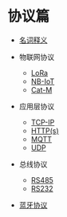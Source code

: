 # 协议篇

* [名词释义](名词释义/README.md)

* 物联网协议
  + [LoRa](LoRa/README.md)
  + [NB-IoT](NB-IoT/README.md)
  + [Cat-M](Cat-M/README.md)

* 应用层协议
  + [TCP-IP](TCP-IP/README.md)
  + [HTTP(s)](HTTP(s)/README.md)
  + [MQTT](MQTT/README.md)
  + [UDP](UDP/README.md)

* 总线协议
  + [RS485](RS485/README.md)
  + [RS232](RS232/README.md)

* [蓝牙协议](蓝牙/README.md)
